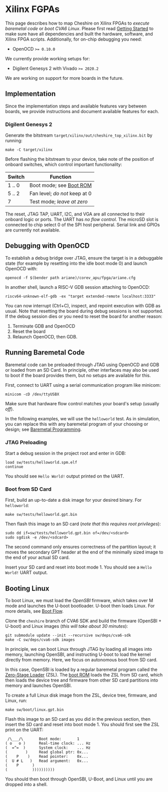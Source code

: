 # Xilinx FGPAs

This page describes how to map Cheshire on Xilinx FPGAs to *execute baremetal code* or *boot CVA6 Linux*. Please first read [Getting Started](../gs.md) to make sure have all dependencies and built the hardware, software, and Xilinx FPGA scripts. Additionally, for on-chip debugging you need:

- OpenOCD `>= 0.10.0`

We currently provide working setups for:

- Digilent Genesys 2 with Vivado `>= 2020.2`

We are working on support for more boards in the future.

## Implementation

Since the implementation steps and available features vary between boards, we provide instructions and document available features for each.

### Digilent Genesys 2

Generate the bitstream `target/xilinx/out/cheshire_top_xilinx.bit` by running:

```
make -C target/xilinx
```

Before flashing the bitstream to your device, take note of the position of onboard switches, which control important functionality:


  | Switch | Function                                          |
  | ------ | ------------------------------------------------- |
  | 1 .. 0 | Boot mode; see [Boot ROM](../um/arch.md#boot-rom) |
  | 5 .. 2 | Fan level; *do not* keep at 0                     |
  | 7      | Test mode; *leave at zero*                        |

The reset, JTAG TAP, UART, I2C, and VGA are all connected to their onboard logic or ports. The UART has *no flow control*. The microSD slot is connected to chip select 0 of the SPI host peripheral. Serial link and GPIOs are currently not available.

## Debugging with OpenOCD

To establish a debug bridge over JTAG, ensure the target is in a debuggable state (for example by resetting into the idle boot mode 0) and launch OpenOCD with:

```
openocd -f $(bender path ariane)/corev_apu/fpga/ariane.cfg
```

In another shell, launch a RISC-V GDB session attaching to OpenOCD:

```
riscv64-unknown-elf-gdb -ex "target extended-remote localhost:3333"
```

You can now interrupt (Ctrl+C), inspect, and repoint execution with GDB as usual. Note that resetting the board during debug sessions is not supported. If the debug session dies or you need to reset the board for another reason:

1. Terminate GDB and OpenOCD
2. Reset the board
3. Relaunch OpenOCD, then GDB.

## Running Baremetal Code

Baremetal code can be preloaded through JTAG using OpenOCD and GDB or loaded from an SD Card. In principle, other interfaces may also be used to boot if the board provides them, but no setups are available for this.

First, connect to UART using a serial communication program like minicom:

```
minicom -cD /dev/ttyUSBX
```

Make sure that hardware flow control matches your board's setup (usually *off*).

In the following examples, we will use the `helloworld` test. As in simulation, you can replace this with any baremetal program of your choosing or design; see [Baremetal Programming](../um/sw#baremetal-programming).

### JTAG Preloading

Start a debug session in the project root and enter in GDB:

```
load sw/tests/helloworld.spm.elf
continue
```

You should see `Hello World!` output printed on the UART.

### Boot from SD Card

First, build an up-to-date a disk image for your desired binary. For `helloworld`:

```
make sw/tests/helloworld.gpt.bin
```

Then flash this image to an SD card (*note that this requires root privileges*):

```
sudo dd if=sw/tests/helloworld.gpt.bin of=/dev/<sdcard>
sudo sgdisk -e /dev/<sdcard>
```

The second command only ensures correctness of the partition layout; it moves the secondary GPT header at the end of the minimally sized image to the end of your actual SD card.

Insert your SD card and reset into boot mode 1. You should see a `Hello World!` UART output.

## Booting Linux

To boot Linux, we must load the *OpenSBI* firmware, which takes over M mode and launches the U-boot bootloader. U-boot then loads Linux. For more details, see [Boot Flow](../um/sw#boot-flow).

Clone the `cheshire` branch of CVA6 SDK and build the firmware (OpenSBI + U-boot) and Linux images (*this will take about 30 minutes*):

```
git submodule update --init --recursive sw/deps/cva6-sdk
make -C sw/deps/cva6-sdk images
```

In principle, we can boot Linux through JTAG by loading all images into memory, launching OpenSBI, and instructing U-boot to load the kernel directly from memory. Here, we focus on autonomous boot from SD card.

In this case, OpenSBI is loaded by a regular baremetal program called the [Zero-Stage Loader]() (ZSL). The [boot ROM]() loads the ZSL from SD card, which then loads the device tree and firmware from other SD card partitions into memory and launches OpenSBI.

To create a full Linux disk image from the ZSL, device tree, firmware, and Linux, run:

```
make sw/boot/linux.gpt.bin
```

Flash this image to an SD card as you did in the previous section, then insert the SD card and reset into boot mode 1. You should first see the ZSL print on the UART:

```
 /\___/\       Boot mode:       1
( o   o )      Real-time clock: ... Hz
(  =^=  )      System clock:    ... Hz
(        )     Read global ptr: 0x...
(    P    )    Read pointer:    0x...
(  U # L   )   Read argument:   0x...
(    P      )
(           ))))))))))
```
You should then boot through OpenSBI, U-Boot, and Linux until you are dropped into a shell.

